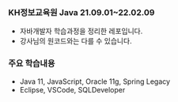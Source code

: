 ### KH정보교육원 Java 21.09.01~22.02.09
- 자바개발자 학습과정을 정리한 레포입니다.
- 강사님의 원코드와는 다를 수 있습니다.

### 주요 학습내용
- Java 11, JavaScript, Oracle 11g, Spring Legacy
- Eclipse, VSCode, SQLDeveloper

